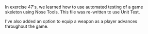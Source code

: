 In exercise 47's, we learned how to use automated testing of a game skeleton using Nose Tools. This file was re-written to use Unit Test.

I've also added an option to equip a weapon as a player advances throughout the game.
